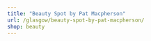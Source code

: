 ```yaml
---
title: "Beauty Spot by Pat Macpherson"
url: /glasgow/beauty-spot-by-pat-macpherson/
shop: beauty
---
```

